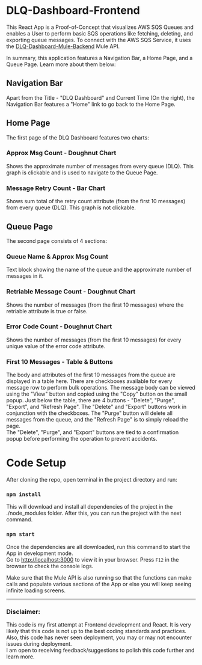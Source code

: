 # DLQ-Dashboard-Frontend

This React App is a Proof-of-Concept that visualizes AWS SQS Queues and enables a User to perform basic SQS operations like fetching, deleting, and exporting queue messages. To connect with the AWS SQS Service, it uses the [DLQ-Dashboard-Mule-Backend](https://github.com/loveleshkalonia/DLQ-Dashboard-Mule-Backend) Mule API.

In summary, this application features a Navigation Bar, a Home Page, and a Queue Page. Learn more about them below:

## Navigation Bar

Apart from the Title - "DLQ Dashboard" and Current Time (On the right), the Navigation Bar features a "Home" link to go back to the Home Page.

## Home Page

The first page of the DLQ Dashboard features two charts:

### Approx Msg Count - Doughnut Chart

Shows the approximate number of messages from every queue (DLQ). This graph is clickable and is used to navigate to the Queue Page.

### Message Retry Count - Bar Chart

Shows sum total of the retry count attribute (from the first 10 messages) from every queue (DLQ). This graph is not clickable.

## Queue Page

The second page consists of 4 sections:

### Queue Name & Approx Msg Count

Text block showing the name of the queue and the approximate number of messages in it.

### Retriable Message Count - Doughnut Chart

Shows the number of messages (from the first 10 messages) where the retriable attribute is true or false.

### Error Code Count - Doughnut Chart

Shows the number of messages (from the first 10 messages) for every unique value of the error code attribute.

### First 10 Messages - Table & Buttons

The body and attributes of the first 10 messages from the queue are displayed in a table here. There are checkboxes available for every message row to perform bulk operations. The message body can be viewed using the "View" button and copied using the "Copy" button on the small popup. Just below the table, there are 4 buttons - "Delete", "Purge", "Export", and "Refresh Page". The "Delete" and "Export" buttons work in conjunction with the checkboxes. The "Purge" button will delete all messages from the queue, and the "Refresh Page" is to simply reload the page.\
The "Delete", "Purge", and "Export" buttons are tied to a confirmation popup before performing the operation to prevent accidents.

# Code Setup

After cloning the repo, open terminal in the project directory and run:

### `npm install`

This will download and install all dependencies of the project in the ./node_modules folder. After this, you can run the project with the next command.

### `npm start`

Once the dependencies are all downloaded, run this command to start the App in development mode.\
Go to [http://localhost:3000](http://localhost:3000) to view it in your browser.
Press `F12` in the browser to check the console logs.

Make sure that the Mule API is also running so that the functions can make calls and populate various sections of the App or else you will keep seeing infinite loading screens.
___

### Disclaimer:

This code is my first attempt at Frontend development and React. It is very likely that this code is not up to the best coding standards and practices. Also, this code has never seen deployment, you may or may not encounter issues during deployment.\
I am open to receiving feedback/suggestions to polish this code further and learn more.